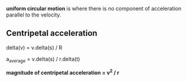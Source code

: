 **uniform circular motion** is where there is no component of acceleration
parallel to the velocity.

## Centripetal acceleration
delta(v) = v.delta(s) / R

a<sub>average</sub> = v.delta(s) / r.delta(t)

**magnitude of centripetal acceleration = v<sup>2</sup> / r**

